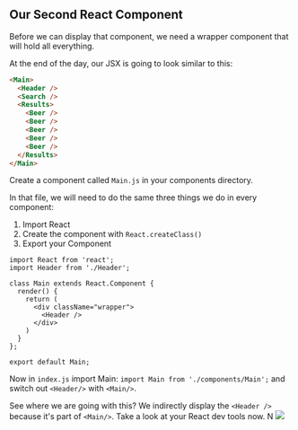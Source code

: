## Our Second React Component 

Before we can display that component, we need a wrapper component that will hold all everything.

At the end of the day, our JSX is going to look similar to this:

```html
<Main>
  <Header />
  <Search />
  <Results>
    <Beer />
    <Beer />
    <Beer />
    <Beer />
    <Beer />
  </Results>
</Main>
```

Create a component called `Main.js` in your components directory. 

In that file, we will need to do the same three things we do in every component:

1. Import React
2. Create the component with `React.createClass()`
3. Export your Component

```
import React from 'react';
import Header from './Header';

class Main extends React.Component {
  render() {
    return (
      <div className="wrapper">
        <Header />
      </div>
    )
  }
};

export default Main;
```

Now in `index.js` import Main: `import Main from './components/Main';` and switch out `<Header/>` with `<Main/>`. 

See where we are going with this? We indirectly display the `<Header />` because it's part of `<Main/>`. Take a look at your React dev tools now.
N
![](http://wes.io/fcxb/content)

